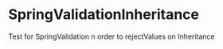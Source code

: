 SpringValidationInheritance
===========================

Test for SpringValidation n order to rejectValues on Inheritance

